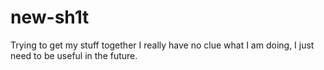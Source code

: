 # new-sh1t
Trying to get my stuff together
I really have no clue what I am doing, I just need to be useful in the future.
